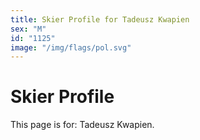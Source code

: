 ```yaml
---
title: Skier Profile for Tadeusz Kwapien
sex: "M"
id: "1125"
image: "/img/flags/pol.svg" 
---
```


# Skier Profile

This page is for: Tadeusz Kwapien.
    